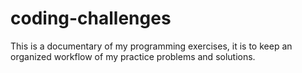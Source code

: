# coding-challenges

This is a documentary of my programming exercises, it is to keep an organized workflow of my practice problems and solutions.
